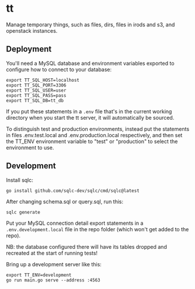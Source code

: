 # tt
Manage temporary things, such as files, dirs, files in irods and s3, and
openstack instances.

## Deployment

You'll need a MySQL database and environment variables exported to configure
how to connect to your database:

```
export TT_SQL_HOST=localhost
export TT_SQL_PORT=3306
export TT_SQL_USER=user
export TT_SQL_PASS=pass
export TT_SQL_DB=tt_db
```

If you put these statements in a `.env` file that's in the current working
directory when you start the tt server, it will automatically be sourced.

To distinguish test and production environments, instead put the statements in
files .env.test.local and .env.production.local respectively, and then set the
TT_ENV environment variable to "test" or "production" to select the environment
to use.


## Development

Install sqlc:

```
go install github.com/sqlc-dev/sqlc/cmd/sqlc@latest
```

After changing schema.sql or query.sql, run this:

```
sqlc generate
```

Put your MySQL connection detail export statements in a `.env.development.local`
file in the repo folder (which won't get added to the repo).

NB: the database configured there will have its tables dropped and recreated at
the start of running tests!

Bring up a development server like this:

```
export TT_ENV=development
go run main.go serve --address :4563
```

